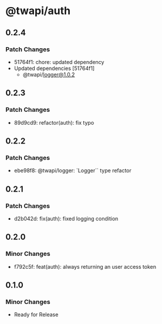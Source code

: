 # @twapi/auth

## 0.2.4

### Patch Changes

- 51764f1: chore: updated dependency
- Updated dependencies [51764f1]
  - @twapi/logger@1.0.2

## 0.2.3

### Patch Changes

- 89d9cd9: refactor(auth): fix typo

## 0.2.2

### Patch Changes

- ebe98f8: @twapi/logger: `Logger`` type refactor

## 0.2.1

### Patch Changes

- d2b042d: fix(auth): fixed logging condition

## 0.2.0

### Minor Changes

- f792c5f: feat(auth): always returning an user access token

## 0.1.0

### Minor Changes

- Ready for Release
